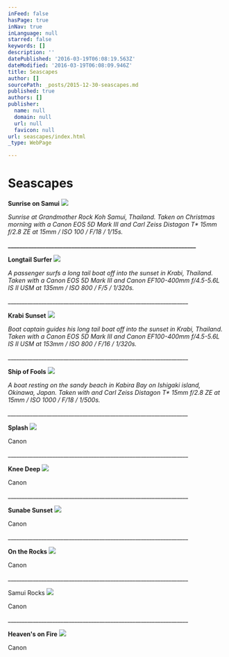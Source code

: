 ```yaml
---
inFeed: false
hasPage: true
inNav: true
inLanguage: null
starred: false
keywords: []
description: ''
datePublished: '2016-03-19T06:08:19.563Z'
dateModified: '2016-03-19T06:08:09.946Z'
title: Seascapes
author: []
sourcePath: _posts/2015-12-30-seascapes.md
published: true
authors: []
publisher:
  name: null
  domain: null
  url: null
  favicon: null
url: seascapes/index.html
_type: WebPage

---
```

# **Seascapes**

**Sunrise on Samui**
![](https://s3-us-west-2.amazonaws.com/the-grid-img/p/c65a9485d789d0ef626319e4d6fb41787789522f.jpg)

_Sunrise at Grandmother Rock Koh Samui, Thailand. Taken on Christmas morning with a Canon EOS 5D Mark III and Carl Zeiss Distagon T\* 15mm f/2.8 ZE at 15mm / ISO 100 / F/18 / 1/15s._

**\_\_\_\_\_\_\_\_\_\_\_\_\_\_\_\_\_\_\_\_\_\_\_\_\_\_\_\_\_\_\_\_\_\_\_\_\_\_\_\_\_\_\_\_\_\_\_\_\_\_\_\_\_\_\_\_\_\_\_\_\_\_\_\_\_**

**Longtail Surfer**
![](https://s3-us-west-2.amazonaws.com/the-grid-img/p/2346c0b72cd2e7869f99bf2c4ad4c91295611ab1.jpg)

_A passenger surfs a long tail boat off into the sunset in Krabi, Thailand. Taken with a Canon EOS 5D Mark III and Canon EF100-400mm f/4.5-5.6L IS II USM at 135mm / ISO 800 / F/5 / 1/320s._

\_\_\_\_\_\_\_\_\_\_\_\_\_\_\_\_\_\_\_\_\_\_\_\_\_\_\_\_\_\_\_\_\_\_\_\_\_\_\_\_\_\_\_\_\_\_\_\_\_\_\_\_\_\_\_\_\_\_\_\_\_\_\_\_\_

**Krabi Sunset**
![](https://s3-us-west-2.amazonaws.com/the-grid-img/p/5df99b8807ff8430eb60e58822e7eeb40dd7728d.jpg)

_Boat captain guides his long tail boat off into the sunset in Krabi, Thailand. Taken with a Canon EOS 5D Mark III and Canon EF100-400mm f/4.5-5.6L IS II USM at 153mm / ISO 800 / F/16 / 1/320s._

\_\_\_\_\_\_\_\_\_\_\_\_\_\_\_\_\_\_\_\_\_\_\_\_\_\_\_\_\_\_\_\_\_\_\_\_\_\_\_\_\_\_\_\_\_\_\_\_\_\_\_\_\_\_\_\_\_\_\_\_\_\_\_\_\_

**Ship of Fools**
![](https://s3-us-west-2.amazonaws.com/the-grid-img/p/dce0178e96b46706d17c8fc6cfd8e2bf1aff368c.jpg)

_A boat resting on the sandy beach in Kabira Bay on Ishigaki island, Okinawa, Japan. Taken with and Carl Zeiss Distagon T\* 15mm f/2.8 ZE at 15mm / ISO 1000 / F/18 / 1/500s._

_\_\_\_\_\_\_\_\_\_\_\_\_\_\_\_\_\_\_\_\_\_\_\_\_\_\_\_\_\_\_\_\_\_\_\_\_\_\_\_\_\_\_\_\_\_\_\_\_\_\_\_\_\_\_\_\_\_\_\_\_\_\_\_\_\__

**Splash**
![](https://the-grid-user-content.s3-us-west-2.amazonaws.com/31d3344c-1204-4d31-9745-87a879650531.jpg)

Canon

\_\_\_\_\_\_\_\_\_\_\_\_\_\_\_\_\_\_\_\_\_\_\_\_\_\_\_\_\_\_\_\_\_\_\_\_\_\_\_\_\_\_\_\_\_\_\_\_\_\_\_\_\_\_\_\_\_\_\_\_\_\_\_\_\_

**Knee Deep**
![](https://the-grid-user-content.s3-us-west-2.amazonaws.com/ec432d33-a5eb-47fb-90b0-3220617c4818.jpg)

Canon

\_\_\_\_\_\_\_\_\_\_\_\_\_\_\_\_\_\_\_\_\_\_\_\_\_\_\_\_\_\_\_\_\_\_\_\_\_\_\_\_\_\_\_\_\_\_\_\_\_\_\_\_\_\_\_\_\_\_\_\_\_\_\_\_\_

**Sunabe Sunset**
![](https://the-grid-user-content.s3-us-west-2.amazonaws.com/4cff1a84-cac5-4462-b8b3-07e043e0dbf5.jpg)

Canon

\_\_\_\_\_\_\_\_\_\_\_\_\_\_\_\_\_\_\_\_\_\_\_\_\_\_\_\_\_\_\_\_\_\_\_\_\_\_\_\_\_\_\_\_\_\_\_\_\_\_\_\_\_\_\_\_\_\_\_\_\_\_\_\_\_

**On the Rocks**
![](https://the-grid-user-content.s3-us-west-2.amazonaws.com/83c71f4a-f453-4e09-93e5-24eb3047df1c.jpg)

Canon

\_\_\_\_\_\_\_\_\_\_\_\_\_\_\_\_\_\_\_\_\_\_\_\_\_\_\_\_\_\_\_\_\_\_\_\_\_\_\_\_\_\_\_\_\_\_\_\_\_\_\_\_\_\_\_\_\_\_\_\_\_\_\_\_\_

Samui Rocks
![](https://s3-us-west-2.amazonaws.com/the-grid-img/p/659c2db008238cd98c5aea5e472180b229094351.jpg)

Canon

\_\_\_\_\_\_\_\_\_\_\_\_\_\_\_\_\_\_\_\_\_\_\_\_\_\_\_\_\_\_\_\_\_\_\_\_\_\_\_\_\_\_\_\_\_\_\_\_\_\_\_\_\_\_\_\_\_\_\_\_\_\_\_\_\_

**Heaven's on Fire**
![](https://the-grid-user-content.s3-us-west-2.amazonaws.com/c385474e-74a8-4b94-a881-080b236ceb99.jpg)

Canon